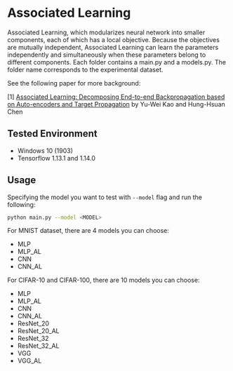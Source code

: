 # Associated Learning

Associated Learning, which modularizes neural network into smaller components, each of which has a local objective. 
Because the objectives are mutually independent, Associated Learning can learn the parameters independently and simultaneously when these parameters belong to different components. 
Each folder contains a main.py and a models.py. The folder name corresponds to the experimental dataset.

See the following paper for more background:

[1] [Associated Learning: Decomposing End-to-end Backpropagation based on Auto-encoders and Target Propagation](https://arxiv.org/pdf/1906.05560.pdf) 
by Yu-Wei Kao and Hung-Hsuan Chen

## Tested Environment
* Windows 10 (1903)
* Tensorflow 1.13.1 and 1.14.0

## Usage
Specifying the model you want to test with `--model` flag and run the following:
```bash
python main.py --model <MODEL>
```

For MNIST dataset, there are 4 models you can choose:
* MLP
* MLP_AL
* CNN
* CNN_AL

For CIFAR-10 and CIFAR-100, there are 10 models you can choose:
* MLP
* MLP_AL
* CNN
* CNN_AL
* ResNet_20
* ResNet_20_AL
* ResNet_32
* ResNet_32_AL
* VGG
* VGG_AL
